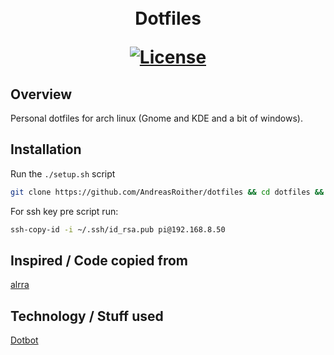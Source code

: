 
<h1 align="center">
  <!--<a name="logo" href=""><img src="" alt="Logo" width="200"></a>-->
  <br>
  Dotfiles

  [![License](https://img.shields.io/badge/license-MIT-blue.svg)](https://opensource.org/licenses/MIT)
</h1>

## Overview

Personal dotfiles for arch linux (Gnome and KDE and a bit of windows).

## Installation

Run the `./setup.sh` script

```bash
git clone https://github.com/AndreasRoither/dotfiles && cd dotfiles && bash ./setup.sh
````

For ssh key pre script run:
```bash
ssh-copy-id -i ~/.ssh/id_rsa.pub pi@192.168.8.50
```

## Inspired / Code copied from
[alrra](https://github.com/alrra/dotfiles)

## Technology / Stuff used

[Dotbot](https://github.com/anishathalye/dotbot)

